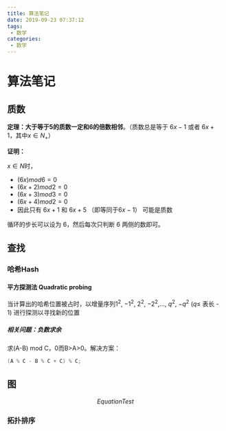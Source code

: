 ```yaml
---
title: 算法笔记
date: 2019-09-23 07:37:12
tags: 
 - 数学
categories: 
 - 数学
---
```

# 算法笔记

## 质数

**定理：大于等于5的质数一定和6的倍数相邻**。（质数总是等于 $6x - 1$ 或者 $6x + 1$，其中$x \in N_+$）

**证明：**

$x \in N$时，

* $(6x) mod 6 = 0$
* $(6x + 2) mod 2 = 0$
* $(6x + 3) mod 3 = 0$
* $(6x + 4) mod 2 = 0$
* 因此只有 $6x + 1$ 和 $6x + 5$ （即等同于$6x - 1$） 可能是质数

循环的步长可以设为 6，然后每次只判断 6 两侧的数即可。

## 查找

### 哈希Hash

#### 平方探测法 Quadratic probing

当计算出的哈希位置被占时，以增量序列$1^2$, $-1^2$, $2^2$, $-2^2$,..., $q^2$, $-q^2$ ($q\leq$ 表长 - 1) 进行探测以寻找新的位置

##### 相关问题：负数求余

求(A-B) mod C，0而B>A>0。解决方案：
```C++
(A % C - B % C + C) % C;
```

## 图

$$Equation Test$$

### 拓扑排序
